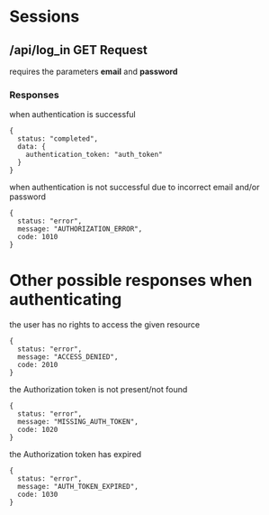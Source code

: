 # Sessions

## /api/log_in **GET Request**
  requires the parameters **email** and **password**

### Responses
  when authentication is successful

    {
      status: "completed",
      data: {
        authentication_token: "auth_token"
      } 
    }

  when authentication is not successful due to incorrect email and/or password

    {
      status: "error",
      message: "AUTHORIZATION_ERROR",
      code: 1010
    }

# Other possible responses when authenticating
  the user has no rights to access the given resource
  
    {
      status: "error",
      message: "ACCESS_DENIED",
      code: 2010
    }

  the Authorization token is not present/not found

    {
      status: "error",
      message: "MISSING_AUTH_TOKEN",
      code: 1020
    }

  the Authorization token has expired

    {
      status: "error",
      message: "AUTH_TOKEN_EXPIRED",
      code: 1030
    }
